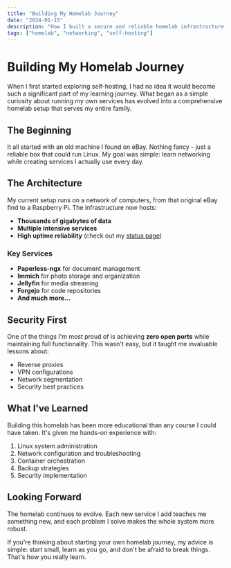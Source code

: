 ```yaml
---
title: "Building My Homelab Journey"
date: "2024-01-15"
description: "How I built a secure and reliable homelab infrastructure with zero open ports while learning networking fundamentals."
tags: ["homelab", "networking", "self-hosting"]
---
```


# Building My Homelab Journey

When I first started exploring self-hosting, I had no idea it would become such a significant part of my learning journey. What began as a simple curiosity about running my own services has evolved into a comprehensive homelab setup that serves my entire family.

## The Beginning

It all started with an old machine I found on eBay. Nothing fancy - just a reliable box that could run Linux. My goal was simple: learn networking while creating services I actually use every day.

## The Architecture

My current setup runs on a network of computers, from that original eBay find to a Raspberry Pi. The infrastructure now hosts:

-   **Thousands of gigabytes of data**
-   **Multiple intensive services**
-   **High uptime reliability** (check out my [status page](https://status.aamira.me/))

### Key Services

-   **Paperless-ngx** for document management
-   **Immich** for photo storage and organization
-   **Jellyfin** for media streaming
-   **Forgejo** for code repositories
-   **And much more...**

## Security First

One of the things I'm most proud of is achieving **zero open ports** while maintaining full functionality. This wasn't easy, but it taught me invaluable lessons about:

-   Reverse proxies
-   VPN configurations
-   Network segmentation
-   Security best practices

## What I've Learned

Building this homelab has been more educational than any course I could have taken. It's given me hands-on experience with:

1. Linux system administration
2. Network configuration and troubleshooting
3. Container orchestration
4. Backup strategies
5. Security implementation

## Looking Forward

The homelab continues to evolve. Each new service I add teaches me something new, and each problem I solve makes the whole system more robust.

If you're thinking about starting your own homelab journey, my advice is simple: start small, learn as you go, and don't be afraid to break things. That's how you really learn.
